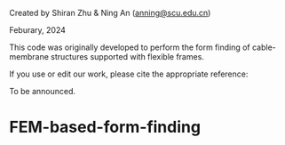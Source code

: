 Created by Shiran Zhu & Ning An (anning@scu.edu.cn)

Feburary, 2024

This code was originally developed to perform the form finding of cable-membrane structures supported with flexible frames.

If you use or edit our work, please cite the appropriate reference:

To be announced.


# FEM-based-form-finding
